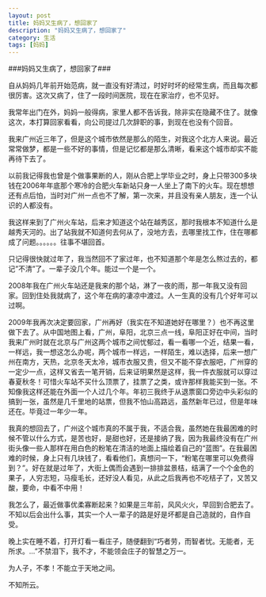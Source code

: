 ```yaml
---
layout: post
title: 妈妈又生病了，想回家了
description: "妈妈又生病了，想回家了"
category: 生活
tags: [妈妈]
---
```

###妈妈又生病了，想回家了###

<p>自从妈妈几年前开始范病，就一直没有好清过，时好时坏的经常生病，而且每次都很厉害。这次又病了，住了一段时间医院，现在在家治疗，也不见好。</p>

<p>我常年出门在外，妈妈一般得病，家里人都不告诉我，除非实在隐藏不住了。就像这次，本打算回家看看，向公司提过几次辞职的事，到现在也没有个回音。</p>

<p>我来广州近三年了，但是这个城市依然是那么的陌生，对我这个北方人来说。最近常常做梦，都是一些不好的事情，但是记忆都是那么清晰，看来这个城市却实不能再待下去了。</p>

<p>以前我记得我也曾是个做事果断的人，刚从合肥上学毕业之时，身上只带300多块钱在2006年年底那个寒冷的合肥火车新站只身一人坐上了南下的火车。现在想想还有点后怕，当时对广州一点也不了解，第一次来，并且没有亲人朋友，连一个认识的人都没有。</p>

<p>我这样来到了广州火车站，后来才知道这个站在越秀区，那时我根本不知道什么是越秀天河的。出了站我就不知道何去何从了，没地方去，去哪里找工作，住在哪都成了问题。。。。。。往事不堪回首。</p>

<p>只记得很快就过年了，我当然回不了家过年，也不知道那个年是怎么熬过去的，都记”不清”了。一辈子没几个年。能过一个是一个。</p>

<p>2008年我在广州火车站还是我来的那个站，淋了一夜的雨，那一年我又没有回家。回到住处我就病了，这个年在病的凄凉中渡过。人一生真的没有几个好年可以过啊。</p>

<p>2009年我再次决定要回家，广州再好（我实在不知道她好在哪里？）也不再这里做下去了。从中国地图上看，广州，阜阳，北京三点一线，阜阳正好在中间，当时我来广州时就在北京与广州这两个城市之间忧郁过，看一看哪一个近，结果一看，一样远，我一想这怎么办呢，两个城市一样远，一样陌生，难以选择，后来一想广州在南方，天热，北京冬天太冷，城市衣服又贵，但又不能不穿衣服吧，广州穿的一定少一点，这样又省去一笔开销，后来证明果然是这样，我一件衣服就可以穿过春夏秋冬！可惜火车站不买什么顶票了，挂票了之类，或许那样我能买到一张。不知像我这样还能在外面一个人过几个年。年初三我终于从退票窗口旁边中头彩似的搞到一张，虽然是几千里地的站票，但我不怕山高路远，虽然新年已过，但是年味还在。毕竟过一年少一年。</p>

<p>我真的想回去了，广州这个城市真的不属于我，不适合我，虽然她在我最困难的时候不管以什么方式，是苦也好，是甜也好，还是接纳了我，因为我最终没有在广州街头像一些人那样在用白色的粉笔在清洁的地面上描绘着自己的“蓝图”。在我最困难的时候，身上只有几块钱了，看看他们，真想问一下，“粉笔在哪里可以免费得到？”。好在就是过年了，大街上偶而会遇到一排排盆景桔，结满了一个个金色的果子，人穷志短，马瘦毛长，还好没人看见，从此之后我再也不吃桔子了，又苦又酸，要命，中看不中用！</p>

<p>我怎么了，最近做事优柔寡断起来？如果是三年前，风风火火，早回到合肥去了。不知以后会出什么事，其实一个人一辈子的路是好是坏都是自己造就的，自作自受。</p>

<p>晚上实在睡不着，打开灯看一看庄子，随便翻到“巧者劳，而智者忧。无能者，无所求。...”不禁泪下，我不才，不能领会庄子的智慧之万一。</p>

<p>为人子，不孝！不能立于天地之间。</p>

<p>不知所云。</p>